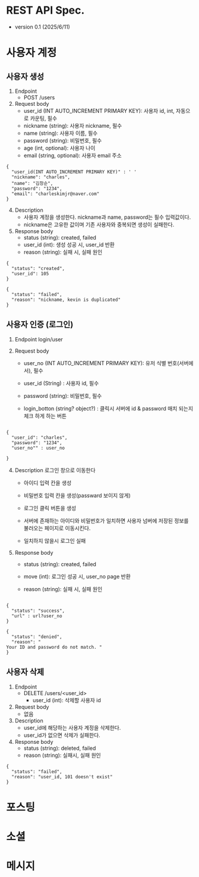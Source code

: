 
# REST API Spec.
- version 0.1 (2025/6/11)
# 사용자 계정
## 사용자 생성
1. Endpoint
   - POST /users
2. Request body 
   - user_id (INT AUTO_INCREMENT PRIMARY KEY): 사용자 id, int, 자동으로 카운팅, 필수
   - nickname (string): 사용자 nickname, 필수
   - name (string): 사용자 이름, 필수
   - password (string): 비밀번호, 필수
   - age (int, optional): 사용자 나이
   - email (string, optional): 사용자 email 주소
~~~
{
  "user_id(INT AUTO_INCREMENT PRIMARY KEY)" : ' ' 
  "nickname": "charles",
  "name": "김창순",
  "password": "1234",
  "email": "charleskimjr@naver.com"
}
~~~
4. Description
   - 사용자 계정을 생성한다. nickname과 name, password는 필수 입력값이다.
   - nickname은 고유한 값이며 기존 사용자와 중복되면 생성이 실패한다.
5. Response body
   - status (string): created, failed
   - user_id (int): 생성 성공 시, user_id 반환
   - reason (string): 실패 시, 실패 원인
~~~
{
  "status": "created",
  "user_id": 105
}

{
  "status": "failed",
  "reason": "nickname, kevin is duplicated"
}
~~~

## 사용자 인증 (로그인)
1. Endpoint
    login/user

2. Request body 
   - user_no (INT AUTO_INCREMENT PRIMARY KEY): 유저 식별 번호(서버에서), 필수

   - user_id (String) : 사용자 id, 필수
   - password (string): 비밀번호, 필수
   
   - login_botton (string? object?) : 
   클릭시 서버에 id & password 매치 되는지 체크 하게 하는 버튼 
    
   
~~~

{
  "user_id": "charles",
  "password": "1234",
  "user_no"" : user_no

}
~~~



4. Description
    로그인 창으로 이동한다

    - 아이디 입력 칸을 생성
    
    - 비밀번호 입력 칸을 생성(passward 보이지 않게)
    
    - 로그인 클릭 버튼을 생성
    
    - 서버에 존재하는 아이디와 비밀번호가 일치하면 사용자 넘버에 저장된 정보를 불러오는 페이지로 이동시킨다.
    
    - 일치하지 않을시 로그인 실패

5. Response body
   - status (string): created, failed

   - move (int): 로그인 성공 시, user_no page 반환
   
   - reason (string): 실패 시, 실패 원인
~~~

{
  "status": "success",
  "url" : url?user_no
}

{
  "status": "denied",
  "reason": "
Your ID and password do not match. "
}
~~~

## 사용자 삭제
1. Endpoint
   - DELETE /users/<user_id>
     - user_id (int): 삭제할 사용자 id
2. Request body 
   - 없음
4. Description
   - user_id에 해당하는 사용자 계정을 삭제한다.
   - user_id가 없으면 삭제가 실패한다.
5. Response body
   - status (string): deleted, failed
   - reason (string): 실패시, 실패 원인
~~~
{
  "status": "failed",
  "reason": "user_id, 101 doesn't exist"
}
~~~


# 포스팅
# 소셜
# 메시지